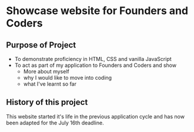 # Showcase website for Founders and Coders

## Purpose of Project
* To demonstrate proficiency in HTML, CSS and vanilla JavaScript
* To act as part of my application to Founders and Coders and show
  * More about myself
  * why I would like to move into coding
  * what I've learnt so far

## History of this project
This website started it's life in the previous application cycle and has now been adapted for the July 16th deadline.